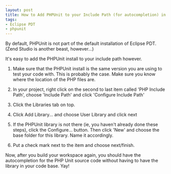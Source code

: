 ```yaml
---
layout: post
title: How to Add PHPUnit to your Include Path (for autocompletion) in Eclipse PDT
tags:
- Eclipse PDT
- phpunit
---
```


By default, PHPUnit is not part of the default installation of Eclipse PDT.  (Zend Studio is another beast, however...)

It's easy to add the PHPUnit install to your include path however. 

  1. Make sure that the PHPUnit install is the same version you are using to test your code with.  This is probably the case.  Make sure you know where the location of the PHP files are.

  2. In your project, right click on the second to last item called 'PHP Include Path', choose 'Include Path' and click 'Configure Include Path'

  3. Click the Libraries tab on top.

  4. Click Add Library... and choose User Library and click next

  5. If the PHPUnit library is not there (ie, you haven't already done these steps), click the Configure... button. Then click 'New' and choose the base folder for this library. Name it accordingly.

  6. Put a check mark next to the item and choose next/finish.

Now, after you build your workspace again, you should have the autocompletion for the PHP Unit source code without having to have the library in your code base.  Yay!
